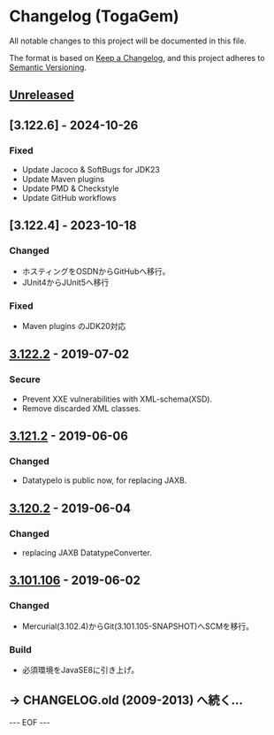 # Changelog (TogaGem)
All notable changes to this project will be documented in this file.

The format is based on [Keep a Changelog](https://keepachangelog.com/en/1.0.0/),
and this project adheres to [Semantic Versioning](https://semver.org/spec/v2.0.0.html).


## [Unreleased]


## [3.122.6] - 2024-10-26

### Fixed
- Update Jacoco & SoftBugs for JDK23
- Update Maven plugins
- Update PMD & Checkstyle
- Update GitHub workflows


## [3.122.4] - 2023-10-18

### Changed
- ホスティングをOSDNからGitHubへ移行。
- JUnit4からJUnit5へ移行

### Fixed
- Maven plugins のJDK20対応


## [3.122.2] - 2019-07-02

### Secure
- Prevent XXE vulnerabilities with XML-schema(XSD).
- Remove discarded XML classes.


## [3.121.2] - 2019-06-06

### Changed
- DatatypeIo is public now, for replacing JAXB.


## [3.120.2] - 2019-06-04

### Changed
- replacing JAXB DatatypeConverter.


## [3.101.106] - 2019-06-02

### Changed
- Mercurial(3.102.4)からGit(3.101.105-SNAPSHOT)へSCMを移行。

### Build
- 必須環境をJavaSE8に引き上げ。


## → CHANGELOG.old (2009-2013) へ続く…


[Unreleased]: https://github.com/olyutorskii/TogaGem/compare/release-3.122.2...HEAD
[3.122.2]: https://github.com/olyutorskii/TogaGem/compare/release-3.121.2...release-3.122.2
[3.121.2]: https://github.com/olyutorskii/TogaGem/compare/release-3.120.2...release-3.121.2
[3.120.2]: https://github.com/olyutorskii/TogaGem/compare/release-3.101.106...release-3.120.2
[3.101.106]: https://github.com/olyutorskii/TogaGem/releases/tag/release-3.101.106


--- EOF ---
